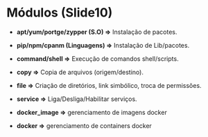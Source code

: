  

# Módulos  (Slide10)

- **apt/yum/portge/zypper (S.O) =>** Instalação de pacotes.

- **pip/npm/cpanm (Linguagens) =>** Instalação de Lib/pacotes.

- **command/shell =>** Execução de comandos shell/scripts.

- **copy =>** Copia de arquivos (origem/destino).

- **file =>** Criação de diretórios, link simbólico, troca de permissões.

- **service =>** Liga/Desliga/Habilitar serviços.

- **docker_image =>** gerenciamento de imagens docker

- **docker =>** gerenciamento de containers docker
